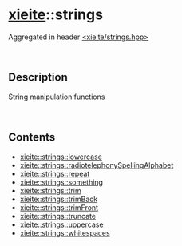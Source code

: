 # [xieite](./xieite.md)\:\:strings
Aggregated in header [<xieite/strings.hpp>](../include/xieite/strings.hpp)

&nbsp;

## Description
String manipulation functions

&nbsp;

## Contents
- [xieite::strings::lowercase](./strings/lowercase.md)
- [xieite::strings::radiotelephonySpellingAlphabet](./strings/radiotelephonySpellingAlphabet.md)
- [xieite::strings::repeat](./strings/repeat.md)
- [xieite::strings::something](./strings/something.md)
- [xieite::strings::trim](./strings/trim.md)
- [xieite::strings::trimBack](./strings/trimBack.md)
- [xieite::strings::trimFront](./strings/trimFront.md)
- [xieite::strings::truncate](./strings/truncate.md)
- [xieite::strings::uppercase](./strings/uppercase.md)
- [xieite::strings::whitespaces](./strings/whitespaces.md)
